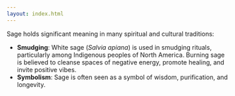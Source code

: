```yaml
---
layout: index.html
---
```


Sage holds significant meaning in many spiritual and cultural traditions:
- **Smudging**: White sage (*Salvia apiana*) is used in smudging rituals, particularly among Indigenous peoples of North America. Burning sage is believed to cleanse spaces of negative energy, promote healing, and invite positive vibes.
- **Symbolism**: Sage is often seen as a symbol of wisdom, purification, and longevity.
